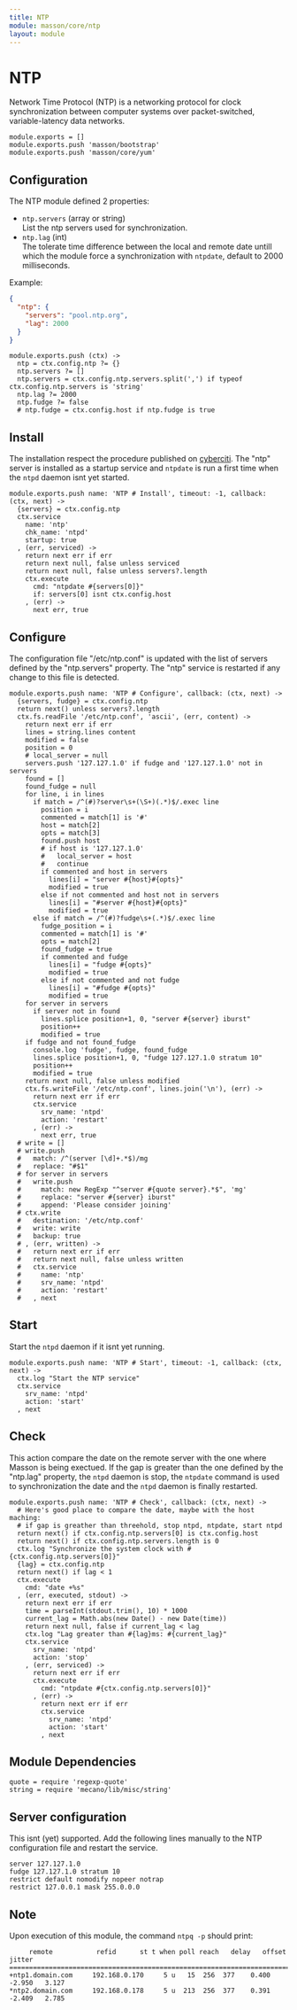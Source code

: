 ```yaml
---
title: NTP
module: masson/core/ntp
layout: module
---
```


# NTP

Network Time Protocol (NTP) is a networking protocol for clock synchronization 
between computer systems over packet-switched, variable-latency data networks.

    module.exports = []
    module.exports.push 'masson/bootstrap'
    module.exports.push 'masson/core/yum'

## Configuration

The NTP module defined 2 properties:   

*   `ntp.servers` (array or string)   
    List the ntp servers used for synchronization.   
*   `ntp.lag` (int)   
    The tolerate time difference between the local and remote date untill which 
    the module force a synchronization with `ntpdate`, default to 2000 
    milliseconds.   


Example:

```json
{
  "ntp": {
    "servers": "pool.ntp.org",
    "lag": 2000
  }
}
```

    module.exports.push (ctx) ->
      ntp = ctx.config.ntp ?= {}
      ntp.servers ?= []
      ntp.servers = ctx.config.ntp.servers.split(',') if typeof ctx.config.ntp.servers is 'string'
      ntp.lag ?= 2000
      ntp.fudge ?= false
      # ntp.fudge = ctx.config.host if ntp.fudge is true

## Install

The installation respect the procedure published on [cyberciti][cyberciti]. The
"ntp" server is installed as a startup service and `ntpdate` is run a first 
time when the `ntpd` daemon isnt yet started.

    module.exports.push name: 'NTP # Install', timeout: -1, callback: (ctx, next) ->
      {servers} = ctx.config.ntp
      ctx.service
        name: 'ntp'
        chk_name: 'ntpd'
        startup: true
      , (err, serviced) ->
        return next err if err
        return next null, false unless serviced
        return next null, false unless servers?.length
        ctx.execute
          cmd: "ntpdate #{servers[0]}"
          if: servers[0] isnt ctx.config.host
        , (err) ->
          next err, true

## Configure

The configuration file "/etc/ntp.conf" is updated with the list of servers 
defined by the "ntp.servers" property. The "ntp" service is restarted if any
change to this file is detected.

    module.exports.push name: 'NTP # Configure', callback: (ctx, next) ->
      {servers, fudge} = ctx.config.ntp
      return next() unless servers?.length
      ctx.fs.readFile '/etc/ntp.conf', 'ascii', (err, content) ->
        return next err if err
        lines = string.lines content
        modified = false
        position = 0
        # local_server = null
        servers.push '127.127.1.0' if fudge and '127.127.1.0' not in servers
        found = []
        found_fudge = null
        for line, i in lines
          if match = /^(#)?server\s+(\S+)(.*)$/.exec line
            position = i
            commented = match[1] is '#'
            host = match[2]
            opts = match[3]
            found.push host
            # if host is '127.127.1.0'
            #   local_server = host
            #   continue
            if commented and host in servers
              lines[i] = "server #{host}#{opts}"
              modified = true
            else if not commented and host not in servers
              lines[i] = "#server #{host}#{opts}"
              modified = true
          else if match = /^(#)?fudge\s+(.*)$/.exec line
            fudge_position = i
            commented = match[1] is '#'
            opts = match[2]
            found_fudge = true
            if commented and fudge
              lines[i] = "fudge #{opts}"
              modified = true
            else if not commented and not fudge
              lines[i] = "#fudge #{opts}"
              modified = true
        for server in servers
          if server not in found
            lines.splice position+1, 0, "server #{server} iburst"
            position++
            modified = true
        if fudge and not found_fudge
          console.log 'fudge', fudge, found_fudge
          lines.splice position+1, 0, "fudge 127.127.1.0 stratum 10"
          position++
          modified = true
        return next null, false unless modified
        ctx.fs.writeFile '/etc/ntp.conf', lines.join('\n'), (err) ->
          return next err if err
          ctx.service
            srv_name: 'ntpd'
            action: 'restart'
          , (err) ->
            next err, true
      # write = []
      # write.push
      #   match: /^(server [\d]+.*$)/mg
      #   replace: "#$1"
      # for server in servers
      #   write.push
      #     match: new RegExp "^server #{quote server}.*$", 'mg'
      #     replace: "server #{server} iburst"
      #     append: 'Please consider joining'
      # ctx.write
      #   destination: '/etc/ntp.conf'
      #   write: write
      #   backup: true
      # , (err, written) ->
      #   return next err if err
      #   return next null, false unless written
      #   ctx.service
      #     name: 'ntp'
      #     srv_name: 'ntpd'
      #     action: 'restart'
      #   , next

## Start

Start the `ntpd` daemon if it isnt yet running.

    module.exports.push name: 'NTP # Start', timeout: -1, callback: (ctx, next) -> 
      ctx.log "Start the NTP service"
      ctx.service
        srv_name: 'ntpd'
        action: 'start'
      , next

## Check

This action compare the date on the remote server with the one where Masson is
being exectued. If the gap is greater than the one defined by the "ntp.lag"
property, the `ntpd` daemon is stop, the `ntpdate` command is used to 
synchronization the date and the `ntpd` daemon is finally restarted.

    module.exports.push name: 'NTP # Check', callback: (ctx, next) ->
      # Here's good place to compare the date, maybe with the host maching:
      # if gap is greather than threehold, stop ntpd, ntpdate, start ntpd
      return next() if ctx.config.ntp.servers[0] is ctx.config.host
      return next() if ctx.config.ntp.servers.length is 0
      ctx.log "Synchronize the system clock with #{ctx.config.ntp.servers[0]}"
      {lag} = ctx.config.ntp
      return next() if lag < 1
      ctx.execute
        cmd: "date +%s"
      , (err, executed, stdout) ->
        return next err if err
        time = parseInt(stdout.trim(), 10) * 1000
        current_lag = Math.abs(new Date() - new Date(time))
        return next null, false if current_lag < lag
        ctx.log "Lag greater than #{lag}ms: #{current_lag}"
        ctx.service
          srv_name: 'ntpd'
          action: 'stop'
        , (err, serviced) ->
          return next err if err
          ctx.execute
            cmd: "ntpdate #{ctx.config.ntp.servers[0]}"
          , (err) ->
            return next err if err
            ctx.service
              srv_name: 'ntpd'
              action: 'start'
            , next

## Module Dependencies

    quote = require 'regexp-quote'
    string = require 'mecano/lib/misc/string'

## Server configuration

This isnt (yet) supported. Add the following lines manually to the NTP
configuration file and restart the service.

```
server 127.127.1.0
fudge 127.127.1.0 stratum 10
restrict default nomodify nopeer notrap
restrict 127.0.0.1 mask 255.0.0.0
```

## Note

Upon execution of this module, the command `ntpq -p` should print:

```
     remote           refid      st t when poll reach   delay   offset  jitter
==============================================================================
+ntp1.domain.com     192.168.0.170     5 u   15  256  377    0.400   -2.950   3.127
*ntp2.domain.com     192.168.0.178     5 u  213  256  377    0.391   -2.409   2.785
```

[cyberciti]: http://www.cyberciti.biz/faq/howto-install-ntp-to-synchronize-server-clock/

